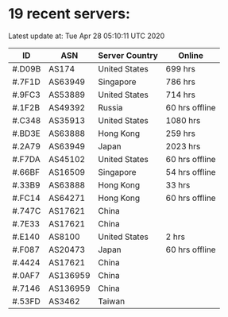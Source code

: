 # 19 recent servers:

Latest update at: Tue Apr 28 05:10:11 UTC 2020

| ID | ASN | Server Country | Online |
| -- | --- | -------------- | ------ |
| #.D09B | AS174 | United States | 699 hrs |
| #.7F1D | AS63949 | Singapore | 786 hrs |
| #.9FC3 | AS53889 | United States | 714 hrs |
| #.1F2B | AS49392 | Russia | 60 hrs offline |
| #.C348 | AS35913 | United States | 1080 hrs |
| #.BD3E | AS63888 | Hong Kong | 259 hrs |
| #.2A79 | AS63949 | Japan | 2023 hrs |
| #.F7DA | AS45102 | United States | 60 hrs offline |
| #.66BF | AS16509 | Singapore | 54 hrs offline |
| #.33B9 | AS63888 | Hong Kong | 33 hrs |
| #.FC14 | AS64271 | Hong Kong | 60 hrs offline |
| #.747C | AS17621 | China | |
| #.7E33 | AS17621 | China | |
| #.E140 | AS8100 | United States | 2 hrs |
| #.F087 | AS20473 | Japan | 60 hrs offline |
| #.4424 | AS17621 | China | |
| #.0AF7 | AS136959 | China | |
| #.7146 | AS136959 | China | |
| #.53FD | AS3462 | Taiwan | |

